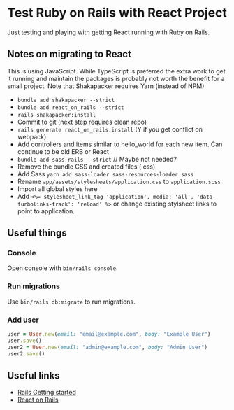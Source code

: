 # Test Ruby on Rails with React Project

Just testing and playing with getting React running with Ruby on Rails.

## Notes on migrating to React

This is using JavaScript. While TypeScript is preferred the extra work to get it running and maintain the packages is probably not worth the benefit for a small project. Note that Shakapacker requires Yarn (instead of NPM)

- `bundle add shakapacker --strict`
- `bundle add react_on_rails --strict`
- `rails shakapacker:install`
- Commit to git (next step requires clean repo)
- `rails generate react_on_rails:install` (Y if you get conflict on webpack)
- Add controllers and items similar to hello_world for each new item. Can continue to be old ERB or React
- `bundle add sass-rails --strict` // Maybe not needed?
- Remove the bundle CSS and created files (.css)
- Add Sass `yarn add sass-loader sass-resources-loader sass`
- Rename `app/assets/stylesheets/application.css` to `application.scss`
- Import all global styles here
- Add `<%= stylesheet_link_tag 'application', media: 'all', 'data-turbolinks-track': 'reload' %>` or change existing stylsheet links to point to application.

## Useful things

### Console

Open console with `bin/rails console`.

### Run migrations

Use `bin/rails db:migrate` to run migrations.

### Add user

```ruby
user = User.new(email: "email@example.com", body: "Example User")
user.save()
user2 = User.new(email: "admin@example.com", body: "Admin User")
user2.save()
```

## Useful links

- [Rails Getting started](https://guides.rubyonrails.org/getting_started.html)
- [React on Rails](https://www.shakacode.com/react-on-rails/docs/)